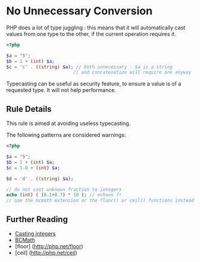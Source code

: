 <!-- Performances -->
# No Unnecessary Conversion

PHP does a lot of type juggling : this means that it will automatically cast values from one type to the other, if the current operation requires it. 

```php
<?php

$a = "5";
$b = 1 + (int) $a;
$c = 'c' . ((string) $a); // both unnecessary : $a is a string 
					     // and concatenation will require one anyway

```

Typecasting can be useful as security feature, to ensure a value is of a requested type. It will not help performance.


## Rule Details

This rule is aimed at avoiding useless typecasting.

The following patterns are considered warnings:

```php
<?php

$a = "5";
$b = 1 + (int) $a;
$c = 1.0 + (int) $a;

$d = 'd' . ((string) $a); 

// do not cast unknown fraction to integers
echo (int) ( (0.1+0.7) * 10 ); // echoes 7!
// use the bcmath extension or the floor() or ceil() functions instead

```


## Further Reading

* [Casting integers](http://php.net/language.types.integer.php#language.types.integer.casting)
* [BCMath](http://php.net/bcmath)
* [floor] (http://php.net/floor)
* [ceil] (http://php.net/ceil)

